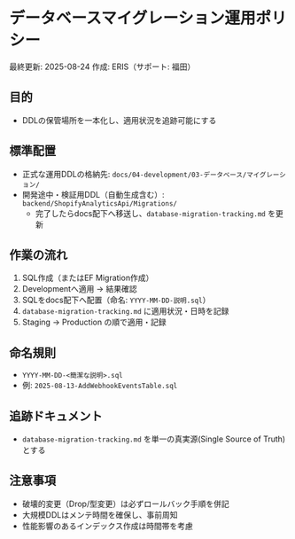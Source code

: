 # データベースマイグレーション運用ポリシー

最終更新: 2025-08-24
作成: ERIS（サポート: 福田）

## 目的
- DDLの保管場所を一本化し、適用状況を追跡可能にする

## 標準配置
- 正式な運用DDLの格納先: `docs/04-development/03-データベース/マイグレーション/`
- 開発途中・検証用DDL（自動生成含む）: `backend/ShopifyAnalyticsApi/Migrations/`
  - 完了したらdocs配下へ移送し、`database-migration-tracking.md` を更新

## 作業の流れ
1) SQL作成（またはEF Migration作成）
2) Developmentへ適用 → 結果確認
3) SQLをdocs配下へ配置（命名: `YYYY-MM-DD-説明.sql`）
4) `database-migration-tracking.md` に適用状況・日時を記録
5) Staging → Production の順で適用・記録

## 命名規則
- `YYYY-MM-DD-<簡潔な説明>.sql`
- 例: `2025-08-13-AddWebhookEventsTable.sql`

## 追跡ドキュメント
- `database-migration-tracking.md` を単一の真実源(Single Source of Truth)とする

## 注意事項
- 破壊的変更（Drop/型変更）は必ずロールバック手順を併記
- 大規模DDLはメンテ時間を確保し、事前周知
- 性能影響のあるインデックス作成は時間帯を考慮

